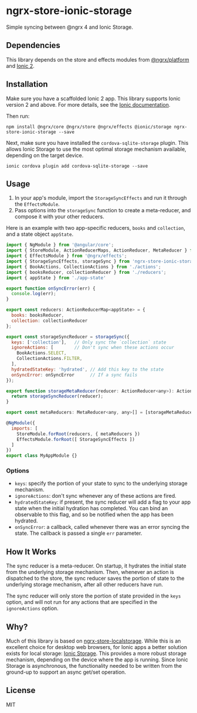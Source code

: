 # ngrx-store-ionic-storage

Simple syncing between @ngrx 4 and Ionic Storage.

## Dependencies

This library depends on the store and effects modules from [@ngrx/platform](https://github.com/ngrx/platform) and [Ionic 2](https://ionicframework.com/docs/).

## Installation

Make sure you have a scaffolded Ionic 2 app. This library supports Ionic version 2 and above. For more details, see the [Ionic documentation](https://ionicframework.com/docs/v2/setup/installation/).

Then run:

```
npm install @ngrx/core @ngrx/store @ngrx/effects @ionic/storage ngrx-store-ionic-storage --save
```

Next, make sure you have installed the `cordova-sqlite-storage` plugin. This allows Ionic Storage to use the most optimal storage mechanism available, depending on the target device.

```
ionic cordova plugin add cordova-sqlite-storage --save
```

## Usage

1. In your app's module, import the `StorageSyncEffects` and run it through the `EffectsModule`.
2. Pass options into the `storageSync` function to create a meta-reducer, and compose it with your other reducers.

Here is an example with two app-specific reducers, `books` and `collection`, and a state object `appState`.

``` js
import { NgModule } from '@angular/core';
import { StoreModule, ActionReducerMaps, ActionReducer, MetaReducer } from '@ngrx/store';
import { EffectsModule } from '@ngrx/effects';
import { StorageSyncEffects, storageSync } from 'ngrx-store-ionic-storage';
import { BookActions, CollectionActions } from './actions';
import { booksReducer, collectionReducer } from './reducers';
import { appState } from './app-state'

export function onSyncError(err) {
  console.log(err);
}

export const reducers: ActionReducerMap<appState> = {
  books: booksReducer,
  collection: collectionReducer
};

export const storageSyncReducer = storageSync({
  keys: ['collection'],   // Only sync the `collection` state
  ignoreActions: [        // Don't sync when these actions occur
    BookActions.SELECT,
    CollectionActions.FILTER,
  ],
  hydratedStateKey: 'hydrated', // Add this key to the state
  onSyncError: onSyncError      // If a sync fails
});

export function storageMetaReducer(reducer: ActionReducer<any>): ActionReducer<any, any> {
  return storageSyncReducer(reducer);
}

export const metaReducers: MetaReducer<any, any>[] = [storageMetaReducer];

@NgModule({
  imports: [
    StoreModule.forRoot(reducers, { metaReducers })
    EffectsModule.forRoot([ StorageSyncEffects ])
  ]
})
export class MyAppModule {}
```

### Options

- `keys`: specify the portion of your state to sync to the underlying storage mechanism.
- `ignoreActions`: don't sync whenever any of these actions are fired.
- `hydratedStateKey`: if present, the sync reducer will add a flag to your app state when the initial hydration has completed. You can bind an observable to this flag, and so be notified when the app has been hydrated.
- `onSyncError`: a callback, called whenever there was an error syncing the state. The callback is passed a single `err` parameter.

## How It Works

The sync reducer is a meta-reducer. On startup, it hydrates the initial state from the underlying storage mechanism. Then, whenever an action is dispatched to the store, the sync reducer saves the portion of state to the underlying storage mechanism, after all other reducers have run.

The sync reducer will only store the portion of state provided in the `keys` option, and will not run for any actions that are specified in the `ignoreActions` option.

## Why?

Much of this library is based on [ngrx-store-localstorage](https://github.com/btroncone/ngrx-store-localstorage). While this is an excellent choice for desktop web browsers, for Ionic apps a better solution exists for local storage: [Ionic Storage](https://ionicframework.com/docs/v2/storage/). This provides a more robust storage mechanism, depending on the device where the app is running. Since Ionic Storage is asynchronous, the functionality needed to be written from the ground-up to support an async get/set operation.

## License

MIT
